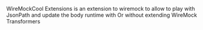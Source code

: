 WireMockCool Extensions is an extension to wiremock to allow to play with JsonPath and update the body runtime with Or 
without extending WireMock Transformers
